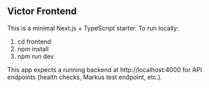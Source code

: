 
Victor Frontend
----------------

This is a minimal Next.js + TypeScript starter. To run locally:

1. cd frontend
2. npm install
3. npm run dev

This app expects a running backend at http://localhost:4000 for API endpoints (health checks, Markus test endpoint, etc.).
